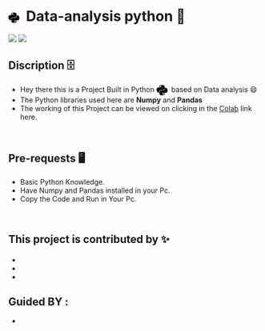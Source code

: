 # <img align="center" alt="Python Logo" width="22px" src="Assets/Python.png" >&nbsp; Data-analysis python 🍕
![](https://img.shields.io/badge/demo-badge-brightgreen) ![](https://img.shields.io/badge/demo-badge-brightgreen)

## Discription 🗄️ <br>
- Hey there this is a Project Built in Python <img align="center" alt="Python logo" width="22px" src="Assets/Python.png">&nbsp; based on Data analysis 😄<br> 
- The Python libraries used here are **Numpy** and **Pandas** <br>
- The working of this Project can be viewed on clicking in the [Colab]() link here.
<br>

## Pre-requests 🖥️ <br>
- Basic Python Knowledge. <br> 
- Have Numpy and Pandas installed in your Pc.
- Copy the Code and Run in Your Pc.
<br>

## This project is contributed by ✨

#### 
####

- 
-
-
 
## Guided BY :
-
